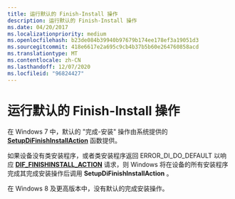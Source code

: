 ```yaml
---
title: 运行默认的 Finish-Install 操作
description: 运行默认的 Finish-Install 操作
ms.date: 04/20/2017
ms.localizationpriority: medium
ms.openlocfilehash: b23de084b39940b97679b174ee178ef3a19051d3
ms.sourcegitcommit: 418e6617e2a695c9cb4b37b5b60e264760858acd
ms.translationtype: MT
ms.contentlocale: zh-CN
ms.lasthandoff: 12/07/2020
ms.locfileid: "96824427"
---
```

# <a name="running-the-default-finish-install-action"></a>运行默认的 Finish-Install 操作


在 Windows 7 中，默认的 "完成-安装" 操作由系统提供的 [**SetupDiFinishInstallAction**](/previous-versions/windows/hardware/previsioning-framework/ff551022(v=vs.85)) 函数提供。

如果设备没有类安装程序，或者类安装程序返回 ERROR_DI_DO_DEFAULT 以响应 [**DIF_FINISHINSTALL_ACTION**](./dif-finishinstall-action.md) 请求，则 Windows 将在设备的所有安装程序完成其完成安装操作后调用 **SetupDiFinishInstallAction** 。

在 Windows 8 及更高版本中，没有默认的完成安装操作。

 

